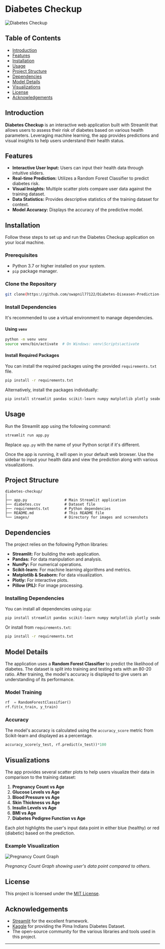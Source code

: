 # Diabetes Checkup

![Diabetes Checkup](https://user-images.githubusercontent.com/yourusername/diabetes-checkup-banner.png)

## Table of Contents

- [Introduction](#introduction)
- [Features](#features)
- [Installation](#installation)
- [Usage](#usage)
- [Project Structure](#project-structure)
- [Dependencies](#dependencies)
- [Model Details](#model-details)
- [Visualizations](#visualizations)
- [License](#license)
- [Acknowledgements](#acknowledgements)

## Introduction

**Diabetes Checkup** is an interactive web application built with Streamlit that allows users to assess their risk of diabetes based on various health parameters. Leveraging machine learning, the app provides predictions and visual insights to help users understand their health status.

## Features

- **Interactive User Input:** Users can input their health data through intuitive sliders.
- **Real-time Prediction:** Utilizes a Random Forest Classifier to predict diabetes risk.
- **Visual Insights:** Multiple scatter plots compare user data against the training dataset.
- **Data Statistics:** Provides descriptive statistics of the training dataset for context.
- **Model Accuracy:** Displays the accuracy of the predictive model.

## Installation

Follow these steps to set up and run the Diabetes Checkup application on your local machine.

### Prerequisites

- Python 3.7 or higher installed on your system.
- `pip` package manager.

### Clone the Repository

```bash
git clone(https://github.com/swapnil77122/Diabetes-Diseasen-Prediction-using-streamlit.git)
```

### Install Dependencies

It's recommended to use a virtual environment to manage dependencies.

#### Using `venv`

```bash
python -m venv venv
source venv/bin/activate  # On Windows: venv\Scripts\activate
```

#### Install Required Packages

You can install the required packages using the provided `requirements.txt` file.

```bash
pip install -r requirements.txt
```

Alternatively, install the packages individually:

```bash
pip install streamlit pandas scikit-learn numpy matplotlib plotly seaborn pillow
```


## Usage

Run the Streamlit app using the following command:

```bash
streamlit run app.py
```

Replace `app.py` with the name of your Python script if it's different.

Once the app is running, it will open in your default web browser. Use the sidebar to input your health data and view the prediction along with various visualizations.

## Project Structure

```
diabetes-checkup/
│
├── app.py                 # Main Streamlit application
├── diabetes.csv           # Dataset file
├── requirements.txt       # Python dependencies
├── README.md              # This README file
└── images/                # Directory for images and screenshots
```

## Dependencies

The project relies on the following Python libraries:

- **Streamlit:** For building the web application.
- **Pandas:** For data manipulation and analysis.
- **NumPy:** For numerical operations.
- **Scikit-learn:** For machine learning algorithms and metrics.
- **Matplotlib & Seaborn:** For data visualization.
- **Plotly:** For interactive plots.
- **Pillow (PIL):** For image processing.

### Installing Dependencies

You can install all dependencies using `pip`:

```bash
pip install streamlit pandas scikit-learn numpy matplotlib plotly seaborn pillow
```

Or install from `requirements.txt`:

```bash
pip install -r requirements.txt
```

## Model Details

The application uses a **Random Forest Classifier** to predict the likelihood of diabetes. The dataset is split into training and testing sets with an 80-20 ratio. After training, the model's accuracy is displayed to give users an understanding of its performance.

### Model Training

```python
rf  = RandomForestClassifier()
rf.fit(x_train, y_train)
```

### Accuracy

The model's accuracy is calculated using the `accuracy_score` metric from Scikit-learn and displayed as a percentage.

```python
accuracy_score(y_test, rf.predict(x_test))*100
```

## Visualizations

The app provides several scatter plots to help users visualize their data in comparison to the training dataset:

1. **Pregnancy Count vs Age**
2. **Glucose Levels vs Age**
3. **Blood Pressure vs Age**
4. **Skin Thickness vs Age**
5. **Insulin Levels vs Age**
6. **BMI vs Age**
7. **Diabetes Pedigree Function vs Age**

Each plot highlights the user's input data point in either blue (healthy) or red (diabetic) based on the prediction.

### Example Visualization

![Pregnancy Count Graph](https://user-images.githubusercontent.com/yourusername/pregnancy-count-graph.png)

*Pregnancy Count Graph showing user's data point compared to others.*

## License

This project is licensed under the [MIT License](LICENSE).

## Acknowledgements

- [Streamlit](https://streamlit.io/) for the excellent framework.
- [Kaggle](https://www.kaggle.com/) for providing the Pima Indians Diabetes Dataset.
- The open-source community for the various libraries and tools used in this project.

---



